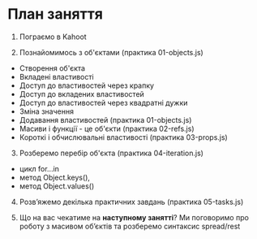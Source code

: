 # План заняття

1. Пограємо в Kahoot

2. Познайомимось з об'єктами (практика 01-objects.js)

- Створення об'єкта
- Вкладені властивості
- Доступ до властивостей через крапку
- Доступ до вкладених властивостей
- Доступ до властивостей через квадратні дужки
- Зміна значення
- Додавання властивостей (практика 01-objects.js)
- Масиви і функції - це об'єкти (практика 02-refs.js)
- Короткі і обчислювальні властивості (практика 03-props.js)

3. Розберемо перебір об'єкта (практика 04-iteration.js)

- цикл for...in
- метод Object.keys(),
- метод Object.values()

4. Розв’яжемо декілька практичних завдань (практика 05-tasks.js)

5. Що на вас чекатиме на **наступному занятті**? Ми поговоримо про роботу з
   масивом обʼєктів та розберемо синтаксис spread/rest
